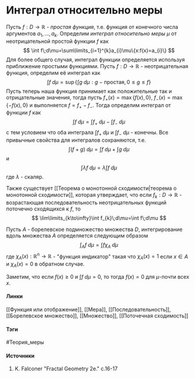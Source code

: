 # Интеграл относительно меры
Пусть $f:D\to\mathbb{R}$ - *простая функция*, т.е. функция от конечного числа аргументов $a_{1},\dots,a_{k}$. Определим *интеграл относительно меры $\mu$* от неотрицательной простой функции $f$ как 
$$
\int f\;d\mu=\sum\limits_{i=1}^{k}a_{i}\mu\{x:f(x)=a_{i}\}
$$
Для более общего случая, интеграл функции определяется используя приближение простыми функциями. Пусть $f:D\to\mathbb{R}$ - неотрицательная функция, определим её интеграл как
$$
\int f\;d\mu=\sup{\left\{\int g\;d\mu:g-\text{простая},0\le g\le f\right\}}
$$
Пусть теперь наша функция принимает как положительные так и отрицательные значения, тогда пусть $f_{+}(x)=\max\left\{f(x),0\right\}$, $f_{-}(x)=\max\left\{-f(x),0\right\}$ и выполняется $f=f_{+}-f_{-}$. Тогда определим интеграл от функции $f$ как
$$
\int f\;d\mu=\int f_{+}\;d\mu-\int f_{-}\;d\mu
$$
с тем условием что оба интеграла $\int f_{+}\;d\mu$ и $\int f_{-}\;d\mu$ - конечны.
Все привычные свойства для интегралов сохраняются, т.е.
$$
\int(f+g)\;d\mu=\int f\;d\mu+\int g\;d\mu
$$
и
$$
\int\lambda f\;d\mu=\lambda\int f\;d\mu
$$
где $\lambda$ - скаляр. 

Также существует [[Теорема о монотонной сходимости|теорема о монотонной сходимости]], которая утверждает, что если $f_{k}:D\to\mathbb{R}$ - возрастающая последовательность неотрицательных функций поточечно сходящихся к $f$, то
$$
\lim\limits_{k\to\infty}\int f_{k}\;d\mu=\int f\;d\mu
$$

Пусть $A$ - борелевское подмножество множества $D$, интегрирование вдоль множества $A$ определяется следующим образом
$$
\int_{A}f\;d\mu=\int f\chi_{A}\;d\mu
$$
где $\chi_{A}(x):\mathbb{R}^{n}\to\mathbb{R}$ - "функция индикатор" такая что $\chi_{A}(x)=1$ если $x\in A$ и $\chi_{A}(x)=0$ в обратном случае.

Заметим, что если $f(x)\ge0$ и $\int f\;d\mu=0$, то тогда $f(x)=0$ для $\mu$-почти всех $x$. 
#### Линки
 [[Функция или отображение]],
 [[Мера]],
 [[Последовательность]],
 [[Борелевское множество]],
 [[Множество]],
 [[Поточечная сходимость]]
#### Тэги
 #Теория_меры 
#### Источники
1. K. Falconer "Fractal Geometry 2e." c.16-17